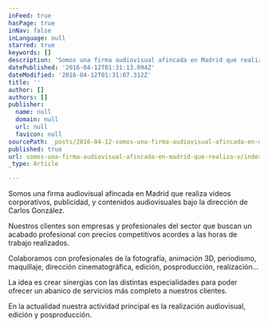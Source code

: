 ```yaml
---
inFeed: true
hasPage: true
inNav: false
inLanguage: null
starred: true
keywords: []
description: 'Somos una firma audiovisual afincada en Madrid que realiza videos corporativos, publicidad, y contenidos audiovisuales bajo la dirección de Carlos González.'
datePublished: '2016-04-12T01:31:13.094Z'
dateModified: '2016-04-12T01:31:07.312Z'
title: ''
author: []
authors: []
publisher:
  name: null
  domain: null
  url: null
  favicon: null
sourcePath: _posts/2016-04-12-somos-una-firma-audiovisual-afincada-en-madrid-que-realiza-v.md
published: true
url: somos-una-firma-audiovisual-afincada-en-madrid-que-realiza-v/index.html
_type: Article

---
```

Somos una firma audiovisual afincada en Madrid que realiza videos corporativos, publicidad, y contenidos audiovisuales bajo la dirección de Carlos González.

Nuestros clientes son empresas y profesionales del sector que buscan un acabado profesional con precios competitivos acordes a las horas de trabajo realizados.

Colaboramos con profesionales de la fotografía, animación 3D, periodismo, maquillaje, dirección cinematográfica, edición, posproducción, realización...

La idea es crear sinergias con las distintas especialidades para poder ofrecer un abanico de servicios más completo a nuestros clientes.

En la actualidad nuestra actividad principal es la realización audiovisual, edición y posproducción.
